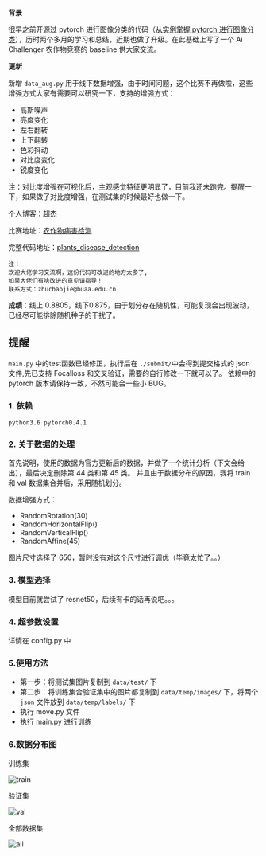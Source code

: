 
**背景**

很早之前开源过 pytorch 进行图像分类的代码（[从实例掌握 pytorch 进行图像分类](http://spytensor.com/index.php/archives/21/)），历时两个多月的学习和总结，近期也做了升级。在此基础上写了一个 Ai Challenger 农作物竞赛的 baseline 供大家交流。

**更新**

新增 `data_aug.py` 用于线下数据增强，由于时间问题，这个比赛不再做啦，这些增强方式大家有需要可以研究一下，支持的增强方式：

- 高斯噪声
- 亮度变化
- 左右翻转
- 上下翻转
- 色彩抖动
- 对比度变化
- 锐度变化

注：对比度增强在可视化后，主观感觉特征更明显了，目前我还未跑完。提醒一下，如果做了对比度增强，在测试集的时候最好也做一下。

个人博客：[超杰](http://spytensor.com/)

比赛地址：[农作物病害检测](https://challenger.ai/competition/pdr2018)

完整代码地址：[plants_disease_detection](https://github.com/spytensor/plants_disease_detection)

    注：
    欢迎大佬学习交流啊，这份代码可改进的地方太多了,
    如果大佬们有啥改进的意见请指导！
    联系方式：zhuchaojie@buaa.edu.cn

**成绩**：线上 0.8805，线下0.875，由于划分存在随机性，可能复现会出现波动，已经尽可能排除随机种子的干扰了。

## 提醒

`main.py` 中的test函数已经修正，执行后在 `./submit/`中会得到提交格式的 json 文件,先已支持 Focalloss 和交叉验证，需要的自行修改一下就可以了。
依赖中的 pytorch 版本请保持一致，不然可能会一些小 BUG。

### 1. 依赖

    python3.6 pytorch0.4.1

### 2. 关于数据的处理

首先说明，使用的数据为官方更新后的数据，并做了一个统计分析（下文会给出），最后决定删除第 44 类和第 45 类。
并且由于数据分布的原因，我将 train 和 val 数据集合并后，采用随机划分。

数据增强方式：

- RandomRotation(30)
- RandomHorizontalFlip()
- RandomVerticalFlip()
- RandomAffine(45)

图片尺寸选择了 650，暂时没有对这个尺寸进行调优（毕竟太忙了。。）

### 3. 模型选择

模型目前就尝试了 resnet50，后续有卡的话再说吧。。。

### 4. 超参数设置

详情在 config.py 中

### 5.使用方法

- 第一步：将测试集图片复制到 `data/test/` 下
- 第二步：将训练集合验证集中的图片都复制到 `data/temp/images/` 下，将两个 `json` 文件放到 `data/temp/labels/` 下
- 执行 move.py 文件
- 执行 main.py 进行训练

### 6.数据分布图

训练集

![train](http://www.spytensor.com/images/plants/train.png)

验证集

![val](http://www.spytensor.com/images/plants/val.png)

全部数据集

![all](http://www.spytensor.com/images/plants/all.png)
